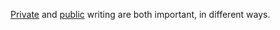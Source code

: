 [Private](docs/private-writing.md) and [public](docs/public-writing.md) writing are both important, in different ways.

